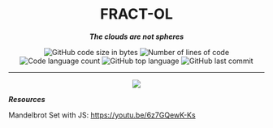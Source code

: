 <h1 align="center">
	FRACT-OL
</h1>

<p align="center">
	<b><i>The clouds are not spheres</i></b><br>
</p>
<p align="center">
	<img alt="GitHub code size in bytes" src="https://img.shields.io/github/languages/code-size/aitorlopez42/42Barcelona-Fract-ol?color=lightblue" />
	<img alt="Number of lines of code" src="https://img.shields.io/tokei/lines/github/aitorlopez42/42Barcelona-Fract-ol?color=critical" />
	<img alt="Code language count" src="https://img.shields.io/github/languages/count/aitorlopez42/42Barcelona-Fract-ol?color=yellow" />
	<img alt="GitHub top language" src="https://img.shields.io/github/languages/top/aitorlopez42/42Barcelona-Fract-ol?color=blue" />
	<img alt="GitHub last commit" src="https://img.shields.io/github/last-commit/aitorlopez42/42Barcelona-Fract-ol?color=green" />
</p>


---


<p align="center">
	<img src="https://github.com/ailopez-o/fract-ol/blob/main/img/mandelbrot_2.jpeg?raw=true" />
</p>


<p align="left">
	<b><i>Resources</i></b><br>
</p>

Mandelbrot Set with JS: https://youtu.be/6z7GQewK-Ks
